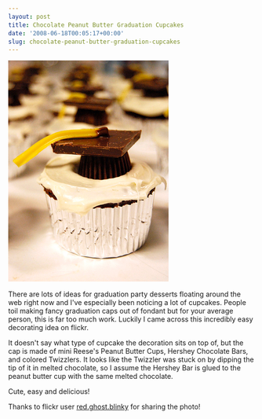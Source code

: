 ```yaml
---
layout: post
title: Chocolate Peanut Butter Graduation Cupcakes
date: '2008-06-18T00:05:17+00:00'
slug: chocolate-peanut-butter-graduation-cupcakes
---
```

<a href="http://www.flickr.com/photos/8139998@N05/2570020282/"><img src='images/uploads/2008/06/graduation_cupcakes.jpg' alt='Chocolate Peanut Butter Graduation Cupcakes' /></a>

There are lots of ideas for graduation party desserts floating around the web right now and I've especially been noticing a lot of cupcakes. People toil making fancy graduation caps out of fondant but for your average person, this is far too much work. Luckily I came across this incredibly easy decorating idea on flickr. 

It doesn't say what type of cupcake the decoration sits on top of, but the cap is made of mini Reese's Peanut Butter Cups, Hershey Chocolate Bars, and colored Twizzlers. It looks like the Twizzler was stuck on by dipping the tip of it in melted chocolate, so I assume the Hershey Bar is glued to the peanut butter cup with the same melted chocolate. 

Cute, easy and delicious!

Thanks to flickr user <a href="http://www.flickr.com/photos/8139998@N05/2570020282/">red.ghost.blinky</a> for sharing the photo!
